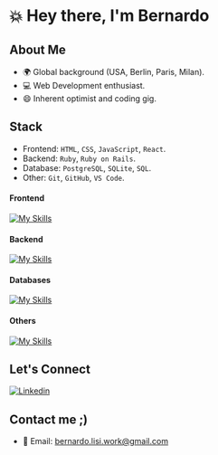 # 💥 Hey there, I'm Bernardo

## About Me
- 🌍 Global background (USA, Berlin, Paris, Milan).
- 💻 Web Development enthusiast.
- 😄 Inherent optimist and coding gig.

## Stack
- Frontend: `HTML`, `CSS`, `JavaScript`, `React`.
- Backend: `Ruby`, `Ruby on Rails`.
- Database: `PostgreSQL`, `SQLite`, `SQL`.
- Other: `Git`, `GitHub`, `VS Code`.
#### Frontend
[![My Skills](https://skillicons.dev/icons?i=html,css,js,react&theme=light)](https://skillicons.dev)
#### Backend
[![My Skills](https://skillicons.dev/icons?i=ruby,rails&theme=light)](https://skillicons.dev)
#### Databases
[![My Skills](https://skillicons.dev/icons?i=sqlite,postgres,mysql&theme=light)](https://skillicons.dev)
#### Others
[![My Skills](https://skillicons.dev/icons?i=git,figma,vscode&theme=light)](https://skillicons.dev)

## Let's Connect
[![Linkedin](https://skillicons.dev/icons?i=linkedin&theme=light)](https://www.linkedin.com/in/bernardo-lisi-99b367134/)

## Contact me ;)
- 📧 Email: bernardo.lisi.work@gmail.com

